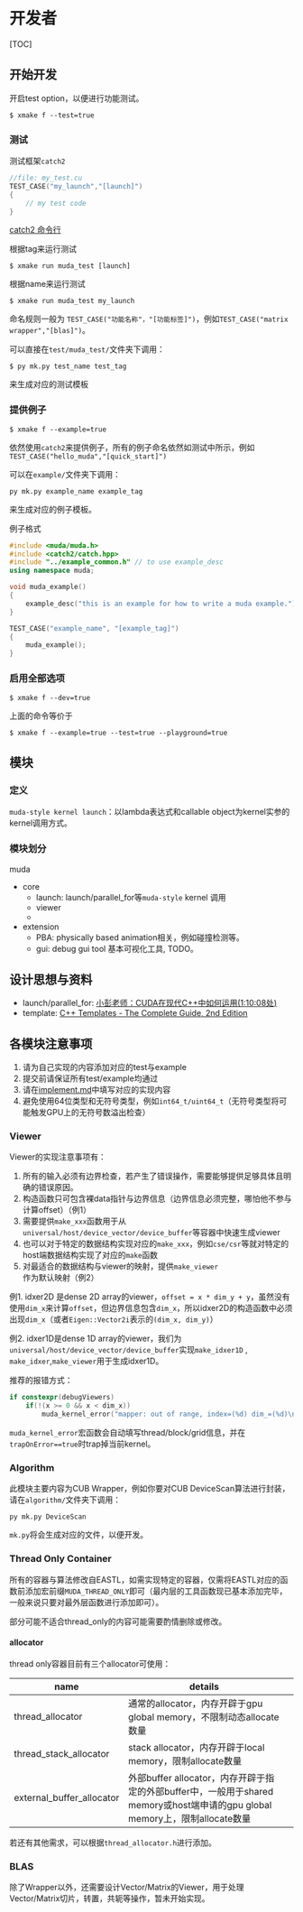 # 开发者

[TOC]

## 开始开发

开启test option，以便进行功能测试。

```shell
$ xmake f --test=true
```

### 测试

测试框架`catch2`

```cpp
//file: my_test.cu
TEST_CASE("my_launch","[launch]")
{
    // my test code
}
```

[catch2 命令行](https://catch2.docsforge.com/v2.13.2/running/command-line/)

根据tag来运行测试

``` shell
$ xmake run muda_test [launch]
```

根据name来运行测试

```shell
$ xmake run muda_test my_launch
```

命名规则一般为 `TEST_CASE("功能名称"，"[功能标签]")`，例如`TEST_CASE("matrix wrapper","[blas]")`。

可以直接在`test/muda_test/`文件夹下调用：

```shell
$ py mk.py test_name test_tag
```

来生成对应的测试模板

### 提供例子

```shell
$ xmake f --example=true
```

依然使用`catch2`来提供例子，所有的例子命名依然如测试中所示，例如`TEST_CASE("hello_muda","[quick_start]")`

可以在`example/`文件夹下调用：

```shell
py mk.py example_name example_tag
```

来生成对应的例子模板。

例子格式

```cpp
#include <muda/muda.h>
#include <catch2/catch.hpp>
#include "../example_common.h" // to use example_desc
using namespace muda;

void muda_example()
{
    example_desc("this is an example for how to write a muda example.");// to print example description when play this example
}

TEST_CASE("example_name", "[example_tag]")
{
    muda_example();
}
```

### 启用全部选项

```shell
$ xmake f --dev=true
```

上面的命令等价于

```shell
$ xmake f --example=true --test=true --playground=true
```
## 模块

### 定义

`muda-style kernel launch`：以lambda表达式和callable object为kernel实参的kernel调用方式。

### 模块划分

muda

- core
  - launch: launch/parallel_for等`muda-style` kernel 调用
  - viewer
  - 
- extension
  - PBA: physically based animation相关，例如碰撞检测等。
  - gui: debug gui tool 基本可视化工具, TODO。 

## 设计思想与资料

- launch/parallel_for: [小彭老师：CUDA在现代C++中如何运用(1:10:08处)](https://www.bilibili.com/video/BV16b4y1E74f/?spm_id_from=333.999.0.0&vd_source=4b0953be0f61d253c6c2f7ab9c4fa59f)
- template: [C++ Templates - The Complete Guide, 2nd Edition](http://tmplbook.com/)

## 各模块注意事项

1. 请为自己实现的内容添加对应的test与example
2. 提交前请保证所有test/example均通过
3. 请在[implement.md](./implement.md)中填写对应的实现内容
4. 避免使用64位类型和无符号类型，例如`int64_t/uint64_t`（无符号类型将可能触发GPU上的无符号数溢出检查）

### Viewer

Viewer的实现注意事项有：

1. 所有的输入必须有边界检查，若产生了错误操作，需要能够提供足够具体且明确的错误原因。
2. 构造函数只可包含裸data指针与边界信息（边界信息必须完整，哪怕他不参与计算offset）（例1）
3. 需要提供`make_xxx`函数用于从`universal/host/device_vector/device_buffer`等容器中快速生成viewer
4. 也可以对于特定的数据结构实现对应的`make_xxx`，例如`cse/csr`等就对特定的host端数据结构实现了对应的`make`函数
5. 对最适合的数据结构与viewer的映射，提供`make_viewer`作为默认映射（例2）



例1. idxer2D 是dense 2D array的viewer，`offset = x * dim_y + y`，虽然没有使用`dim_x`来计算`offset`，但边界信息包含`dim_x`，所以idxer2D的构造函数中必须出现`dim_x`（或者`Eigen::Vector2i`表示的`(dim_x, dim_y)`）

例2. idxer1D是dense 1D array的viewer，我们为`universal/host/device_vector/device_buffer`实现`make_idxer1D` , `make_idxer`,`make_viewer`用于生成idxer1D。



推荐的报错方式：

```c++
if constexpr(debugViewers)
    if(!(x >= 0 && x < dim_x))
        muda_kernel_error("mapper: out of range, index=(%d) dim_=(%d)\n", x, dim_x);
```

`muda_kernel_error`宏函数会自动填写thread/block/grid信息，并在`trapOnError==true`时trap掉当前kernel。

### Algorithm

此模块主要内容为CUB Wrapper，例如你要对CUB DeviceScan算法进行封装，请在`algorithm/`文件夹下调用：

```shell
py mk.py DeviceScan
```

`mk.py`将会生成对应的文件，以便开发。

### Thread Only Container

所有的容器与算法修改自EASTL，如需实现特定的容器，仅需将EASTL对应的函数前添加宏前缀`MUDA_THREAD_ONLY`即可（最内层的工具函数现已基本添加完毕，一般来说只要对最外层函数进行添加即可）。

部分可能不适合thread_only的内容可能需要酌情删除或修改。

#### allocator

thread only容器目前有三个allocator可使用：

| name                      | details                                                      |      |
| ------------------------- | ------------------------------------------------------------ | ---- |
| thread_allocator          | 通常的allocator，内存开辟于gpu global memory，不限制动态allocate数量 |      |
| thread_stack_allocator    | stack allocator，内存开辟于local memory，限制allocate数量    |      |
| external_buffer_allocator | 外部buffer allocator，内存开辟于指定的外部buffer中，一般用于shared memory或host端申请的gpu global memory上，限制allocate数量 |      |

若还有其他需求，可以根据`thread_allocator.h`进行添加。

### BLAS

除了Wrapper以外，还需要设计Vector/Matrix的Viewer，用于处理Vector/Matrix切片，转置，共轭等操作，暂未开始实现。

